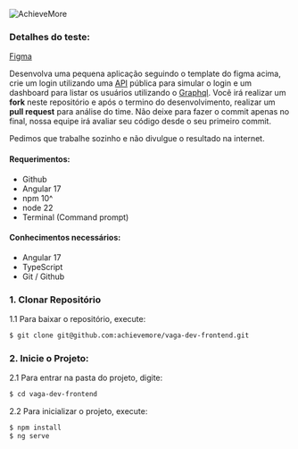 ![AchieveMore](https://repository-images.githubusercontent.com/206639778/70226b80-d327-11e9-9bc8-b1024837da4c)

### Detalhes do teste:
[Figma](https://www.figma.com/design/tY5s2KK19hcHNENJNyE1lx/Vaga-Front-end?node-id=0-1&m=dev&t=pz3OpILGhmk7lXLw-1)

Desenvolva uma pequena aplicação seguindo o template do figma acima, crie um login utilizando uma [API](https://reqres.in/) pública para simular o login e um dashboard para listar os usuários utilizando o [Graphql](https://github.com/graphql-kit/graphql-apis).
Você irá realizar um **fork** neste repositório e após o termino do desenvolvimento, realizar um **pull request** para análise do time. Não deixe para fazer o commit apenas no final, nossa equipe irá avaliar seu código desde o seu primeiro commit.

Pedimos que trabalhe sozinho e não divulgue o resultado na internet.

#### Requerimentos:

* Github
* Angular 17
* npm 10^
* node 22
* Terminal (Command prompt)

#### Conhecimentos necessários:

* Angular 17
* TypeScript
* Git / Github

### 1. Clonar Repositório

  1.1 Para baixar o repositório, execute:
  ```bash
  $ git clone git@github.com:achievemore/vaga-dev-frontend.git
  ```
### 2. Inicie o Projeto:

  2.1 Para entrar na pasta do projeto, digite:
  ```bash
  $ cd vaga-dev-frontend
  ```
  2.2 Para inicializar o projeto, execute:
  ```bash
  $ npm install
  $ ng serve
  ```
